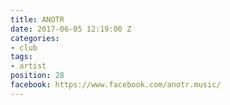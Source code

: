 ```yaml
---
title: ANOTR
date: 2017-06-05 12:19:00 Z
categories:
- club
tags:
- artist
position: 28
facebook: https://www.facebook.com/anotr.music/
---
```


